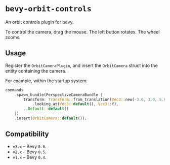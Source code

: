 # `bevy-orbit-controls`

An orbit controls plugin for bevy.

To control the camera, drag the mouse. The left button rotates. The
wheel zooms.

## Usage

Register the `OrbitCameraPlugin`, and insert the `OrbitCamera` struct
into the entity containing the camera.

For example, within the startup system:

```rust
commands
    .spawn_bundle(PerspectiveCameraBundle {
        transform: Transform::from_translation(Vec3::new(-3.0, 3.0, 5.0))
            .looking_at(Vec3::default(), Vec3::Y),
        ..Default::default()
    })
    .insert(OrbitCamera::default());
```

## Compatibility

- `v3.x` – Bevy `0.6`.
- `v2.x` – Bevy `0.5`.
- `v1.x` – Bevy `0.4`.
